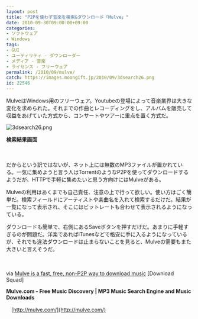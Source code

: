 ```yaml
---
layout: post
title: "P2Pを使わず音楽を検索&ダウンロード「Mulve」"
date: 2010-09-30T09:00:00+09:00
categories:
- ソフトウェア
- Windows
tags: 
- GUI
- ユーティリティ - ダウンローダー
- メディア - 音楽
- ライセンス - フリーウェア
permalink: /2010/09/mulve/
catch: https://images.moongift.jp/2010/09/3dsearch26.png
id: 22546
---
```

MulveはWindows用のフリーウェア。Youtubeの登場によって音楽業界は大きな変化を求められた。それまでの作曲とレコーディングをし、アルバムを販売して収益をあげていた方式から、コンサートやツアーに重点を置く方式だ。

  

![3dsearch26.png](https://images.moongift.jp/2010/09/3dsearch26.png)  
  
**検索結果画面**

  

　

  

だからという訳ではないが、ネット上には無数のMP3ファイルが置かれている。一気に集めようと言う人はTorrentのようなP2Pを使ってダウンロードするようだが、HTTPで手軽に集めたいと思う方向けにはMulveがある。

  
<!--more-->

Mulveの利用はあくまでも自己責任、注意の上で行って欲しい。使い方はごく簡単だ。検索フィールドにアーティストや楽曲名を入れて検索するだけだ。結果が一覧になって表示され、そこにはビットレートも合わせて表示されるようになっている。

  

ダウンロードも簡単で、右側にあるSaveボタンを押すだけだ。あまりに手軽すぎるのが問題だ。洋楽であればiTunesなどで格安に手に入るようになっているが、それでも違法ダウンロードは止まらないことを見ると、Mulveの需要もまた大きいと言えそうだ。

  

　

  

via [Mulve is a fast, free, non-P2P way to download music](http://www.downloadsquad.com/2010/09/23/mulve-download-music-mp3-for-free/) [Download Squad]

  

**Mulve.com - Free Music Discovery | MP3 Music Search Engine and Music Downloads**  
  
　[http://mulve.com/](http://mulve.com/)

  
